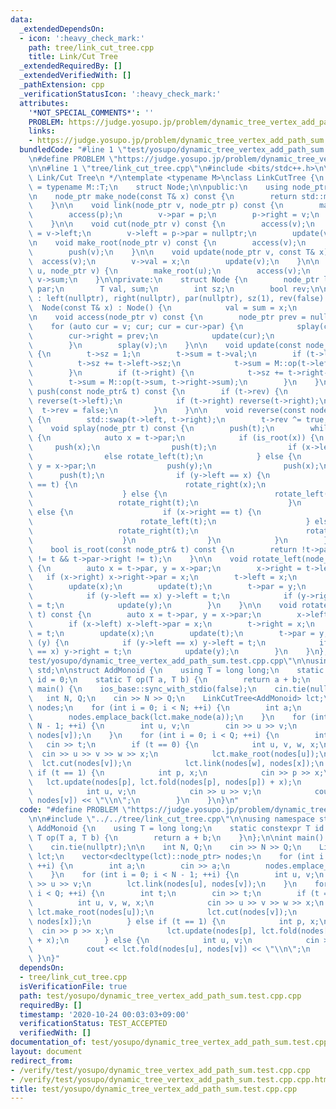 ```yaml
---
data:
  _extendedDependsOn:
  - icon: ':heavy_check_mark:'
    path: tree/link_cut_tree.cpp
    title: Link/Cut Tree
  _extendedRequiredBy: []
  _extendedVerifiedWith: []
  _pathExtension: cpp
  _verificationStatusIcon: ':heavy_check_mark:'
  attributes:
    '*NOT_SPECIAL_COMMENTS*': ''
    PROBLEM: https://judge.yosupo.jp/problem/dynamic_tree_vertex_add_path_sum
    links:
    - https://judge.yosupo.jp/problem/dynamic_tree_vertex_add_path_sum
  bundledCode: "#line 1 \"test/yosupo/dynamic_tree_vertex_add_path_sum.test.cpp.cpp\"\
    \n#define PROBLEM \"https://judge.yosupo.jp/problem/dynamic_tree_vertex_add_path_sum\"\
    \n\n#line 1 \"tree/link_cut_tree.cpp\"\n#include <bits/stdc++.h>\n\n/*\n * @brief\
    \ Link/Cut Tree\n */\ntemplate <typename M>\nclass LinkCutTree {\n    using T\
    \ = typename M::T;\n    struct Node;\n\npublic:\n    using node_ptr = std::shared_ptr<Node>;\n\
    \n    node_ptr make_node(const T& x) const {\n        return std::make_shared<Node>(x);\n\
    \    }\n\n    void link(node_ptr v, node_ptr p) const {\n        make_root(v);\n\
    \        access(p);\n        v->par = p;\n        p->right = v;\n        update(p);\n\
    \    }\n\n    void cut(node_ptr v) const {\n        access(v);\n        auto p\
    \ = v->left;\n        v->left = p->par = nullptr;\n        update(v);\n    }\n\
    \n    void make_root(node_ptr v) const {\n        access(v);\n        reverse(v);\n\
    \        push(v);\n    }\n\n    void update(node_ptr v, const T& x) {\n      \
    \  access(v);\n        v->val = x;\n        update(v);\n    }\n\n    T fold(node_ptr\
    \ u, node_ptr v) {\n        make_root(u);\n        access(v);\n        return\
    \ v->sum;\n    }\n\nprivate:\n    struct Node {\n        node_ptr left, right,\
    \ par;\n        T val, sum;\n        int sz;\n        bool rev;\n\n        Node()\
    \ : left(nullptr), right(nullptr), par(nullptr), sz(1), rev(false) {}\n      \
    \  Node(const T& x) : Node() {\n            val = sum = x;\n        }\n    };\n\
    \n    void access(node_ptr v) const {\n        node_ptr prev = nullptr;\n    \
    \    for (auto cur = v; cur; cur = cur->par) {\n            splay(cur);\n    \
    \        cur->right = prev;\n            update(cur);\n            prev = cur;\n\
    \        }\n        splay(v);\n    }\n\n    void update(const node_ptr& t) const\
    \ {\n        t->sz = 1;\n        t->sum = t->val;\n        if (t->left) {\n  \
    \          t->sz += t->left->sz;\n            t->sum = M::op(t->left->sum, t->sum);\n\
    \        }\n        if (t->right) {\n            t->sz += t->right->sz;\n    \
    \        t->sum = M::op(t->sum, t->right->sum);\n        }\n    }\n\n    void\
    \ push(const node_ptr& t) const {\n        if (t->rev) {\n            if (t->left)\
    \ reverse(t->left);\n            if (t->right) reverse(t->right);\n          \
    \  t->rev = false;\n        }\n    }\n\n    void reverse(const node_ptr& t) const\
    \ {\n        std::swap(t->left, t->right);\n        t->rev ^= true;\n    }\n\n\
    \    void splay(node_ptr t) const {\n        push(t);\n        while (!is_root(t))\
    \ {\n            auto x = t->par;\n            if (is_root(x)) {\n           \
    \     push(x);\n                push(t);\n                if (x->left == t) rotate_right(t);\n\
    \                else rotate_left(t);\n            } else {\n                auto\
    \ y = x->par;\n                push(y);\n                push(x);\n          \
    \      push(t);\n                if (y->left == x) {\n                    if (x->left\
    \ == t) {\n                        rotate_right(x);\n                        rotate_right(t);\n\
    \                    } else {\n                        rotate_left(t);\n     \
    \                   rotate_right(t);\n                    }\n                }\
    \ else {\n                    if (x->right == t) {\n                        rotate_left(x);\n\
    \                        rotate_left(t);\n                    } else {\n     \
    \                   rotate_right(t);\n                        rotate_left(t);\n\
    \                    }\n                }\n            }\n        }\n    }\n\n\
    \    bool is_root(const node_ptr& t) const {\n        return !t->par || (t->par->left\
    \ != t && t->par->right != t);\n    }\n\n    void rotate_left(node_ptr t) const\
    \ {\n        auto x = t->par, y = x->par;\n        x->right = t->left;\n     \
    \   if (x->right) x->right->par = x;\n        t->left = x;\n        x->par = t;\n\
    \        update(x);\n        update(t);\n        t->par = y;\n        if (y) {\n\
    \            if (y->left == x) y->left = t;\n            if (y->right == x) y->right\
    \ = t;\n            update(y);\n        }\n    }\n\n    void rotate_right(node_ptr\
    \ t) const {\n        auto x = t->par, y = x->par;\n        x->left = t->right;\n\
    \        if (x->left) x->left->par = x;\n        t->right = x;\n        x->par\
    \ = t;\n        update(x);\n        update(t);\n        t->par = y;\n        if\
    \ (y) {\n            if (y->left == x) y->left = t;\n            if (y->right\
    \ == x) y->right = t;\n            update(y);\n        }\n    }\n};\n#line 4 \"\
    test/yosupo/dynamic_tree_vertex_add_path_sum.test.cpp.cpp\"\n\nusing namespace\
    \ std;\n\nstruct AddMonoid {\n    using T = long long;\n    static constexpr T\
    \ id = 0;\n    static T op(T a, T b) {\n        return a + b;\n    }\n};\n\nint\
    \ main() {\n    ios_base::sync_with_stdio(false);\n    cin.tie(nullptr);\n\n \
    \   int N, Q;\n    cin >> N >> Q;\n    LinkCutTree<AddMonoid> lct;\n    vector<decltype(lct)::node_ptr>\
    \ nodes;\n    for (int i = 0; i < N; ++i) {\n        int a;\n        cin >> a;\n\
    \        nodes.emplace_back(lct.make_node(a));\n    }\n    for (int i = 0; i <\
    \ N - 1; ++i) {\n        int u, v;\n        cin >> u >> v;\n        lct.link(nodes[u],\
    \ nodes[v]);\n    }\n    for (int i = 0; i < Q; ++i) {\n        int t;\n     \
    \   cin >> t;\n        if (t == 0) {\n            int u, v, w, x;\n          \
    \  cin >> u >> v >> w >> x;\n            lct.make_root(nodes[u]);\n          \
    \  lct.cut(nodes[v]);\n            lct.link(nodes[w], nodes[x]);\n        } else\
    \ if (t == 1) {\n            int p, x;\n            cin >> p >> x;\n         \
    \   lct.update(nodes[p], lct.fold(nodes[p], nodes[p]) + x);\n        } else {\n\
    \            int u, v;\n            cin >> u >> v;\n            cout << lct.fold(nodes[u],\
    \ nodes[v]) << \"\\n\";\n        }\n    }\n}\n"
  code: "#define PROBLEM \"https://judge.yosupo.jp/problem/dynamic_tree_vertex_add_path_sum\"\
    \n\n#include \"../../tree/link_cut_tree.cpp\"\n\nusing namespace std;\n\nstruct\
    \ AddMonoid {\n    using T = long long;\n    static constexpr T id = 0;\n    static\
    \ T op(T a, T b) {\n        return a + b;\n    }\n};\n\nint main() {\n    ios_base::sync_with_stdio(false);\n\
    \    cin.tie(nullptr);\n\n    int N, Q;\n    cin >> N >> Q;\n    LinkCutTree<AddMonoid>\
    \ lct;\n    vector<decltype(lct)::node_ptr> nodes;\n    for (int i = 0; i < N;\
    \ ++i) {\n        int a;\n        cin >> a;\n        nodes.emplace_back(lct.make_node(a));\n\
    \    }\n    for (int i = 0; i < N - 1; ++i) {\n        int u, v;\n        cin\
    \ >> u >> v;\n        lct.link(nodes[u], nodes[v]);\n    }\n    for (int i = 0;\
    \ i < Q; ++i) {\n        int t;\n        cin >> t;\n        if (t == 0) {\n  \
    \          int u, v, w, x;\n            cin >> u >> v >> w >> x;\n           \
    \ lct.make_root(nodes[u]);\n            lct.cut(nodes[v]);\n            lct.link(nodes[w],\
    \ nodes[x]);\n        } else if (t == 1) {\n            int p, x;\n          \
    \  cin >> p >> x;\n            lct.update(nodes[p], lct.fold(nodes[p], nodes[p])\
    \ + x);\n        } else {\n            int u, v;\n            cin >> u >> v;\n\
    \            cout << lct.fold(nodes[u], nodes[v]) << \"\\n\";\n        }\n   \
    \ }\n}"
  dependsOn:
  - tree/link_cut_tree.cpp
  isVerificationFile: true
  path: test/yosupo/dynamic_tree_vertex_add_path_sum.test.cpp.cpp
  requiredBy: []
  timestamp: '2020-10-24 00:03:03+09:00'
  verificationStatus: TEST_ACCEPTED
  verifiedWith: []
documentation_of: test/yosupo/dynamic_tree_vertex_add_path_sum.test.cpp.cpp
layout: document
redirect_from:
- /verify/test/yosupo/dynamic_tree_vertex_add_path_sum.test.cpp.cpp
- /verify/test/yosupo/dynamic_tree_vertex_add_path_sum.test.cpp.cpp.html
title: test/yosupo/dynamic_tree_vertex_add_path_sum.test.cpp.cpp
---
```

